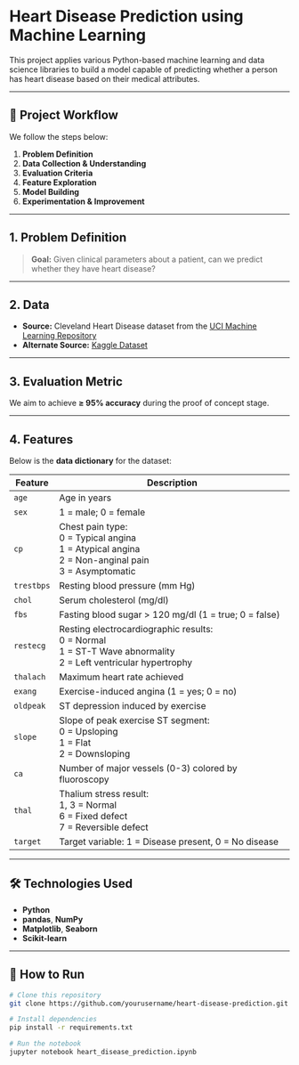 # Heart Disease Prediction using Machine Learning

This project applies various Python-based machine learning and data science libraries to build a model capable of predicting whether a person has heart disease based on their medical attributes.

---

## 📌 Project Workflow
We follow the steps below:
1. **Problem Definition**  
2. **Data Collection & Understanding**  
3. **Evaluation Criteria**  
4. **Feature Exploration**  
5. **Model Building**  
6. **Experimentation & Improvement**  

---

## 1. Problem Definition
> **Goal:** Given clinical parameters about a patient, can we predict whether they have heart disease?  

---

## 2. Data
- **Source:** Cleveland Heart Disease dataset from the [UCI Machine Learning Repository](https://archive.ics.uci.edu/ml/datasets/heart+Disease)  
- **Alternate Source:** [Kaggle Dataset](https://www.kaggle.com/datasets/sumaiyatasmeem/heart-disease-classification-dataset)  

---

## 3. Evaluation Metric
We aim to achieve **≥ 95% accuracy** during the proof of concept stage.  

---

## 4. Features
Below is the **data dictionary** for the dataset:

| Feature   | Description |
|-----------|-------------|
| `age` | Age in years |
| `sex` | 1 = male; 0 = female |
| `cp` | Chest pain type:<br>0 = Typical angina<br>1 = Atypical angina<br>2 = Non-anginal pain<br>3 = Asymptomatic |
| `trestbps` | Resting blood pressure (mm Hg) |
| `chol` | Serum cholesterol (mg/dl) |
| `fbs` | Fasting blood sugar > 120 mg/dl (1 = true; 0 = false) |
| `restecg` | Resting electrocardiographic results:<br>0 = Normal<br>1 = ST-T Wave abnormality<br>2 = Left ventricular hypertrophy |
| `thalach` | Maximum heart rate achieved |
| `exang` | Exercise-induced angina (1 = yes; 0 = no) |
| `oldpeak` | ST depression induced by exercise |
| `slope` | Slope of peak exercise ST segment:<br>0 = Upsloping<br>1 = Flat<br>2 = Downsloping |
| `ca` | Number of major vessels (0-3) colored by fluoroscopy |
| `thal` | Thalium stress result:<br>1, 3 = Normal<br>6 = Fixed defect<br>7 = Reversible defect |
| `target` | Target variable: 1 = Disease present, 0 = No disease |

---

## 🛠 Technologies Used
- **Python**
- **pandas**, **NumPy**
- **Matplotlib**, **Seaborn**
- **Scikit-learn**

---

## 🚀 How to Run
```bash
# Clone this repository
git clone https://github.com/yourusername/heart-disease-prediction.git

# Install dependencies
pip install -r requirements.txt

# Run the notebook
jupyter notebook heart_disease_prediction.ipynb
